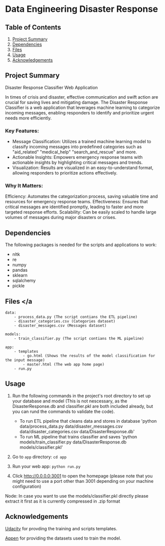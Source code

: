 # Data Engineering Disaster Response


## Table of Contents

1. [Project Summary](#summary)
2. [Dependencies](#dependencies)
3. [Files](#files)
4. [Usage](#usage)
5. [Acknowledgements](#acknowledgements)


## Project Summary <a name="summary"></a>

Disaster Response Classifier Web Application

In times of crisis and disaster, effective communication and swift action are crucial for saving lives and mitigating damage. 
The Disaster Response Classifier is a web application that leverages machine learning to categorize incoming messages, enabling responders to identify and prioritize urgent needs more efficiently.

### Key Features:
- Message Classification: Utilizes a trained machine learning model to classify incoming messages into predefined categories such as "aid_related" "medical_help" "search_and_rescue" and more.
- Actionable Insights: Empowers emergency response teams with actionable insights by highlighting critical messages and trends.
- Visualization: Results are visualized in an easy-to-understand format, allowing responders to prioritize actions effectively.

### Why It Matters:
Efficiency: Automates the categorization process, saving valuable time and resources for emergency response teams.
Effectiveness: Ensures that critical messages are identified promptly, leading to faster and more targeted response efforts.
Scalability: Can be easily scaled to handle large volumes of messages during major disasters or crises.


## Dependencies <a name="dependencies"></a>

The following packages is needed for the scripts and applications to work:
- nltk
- re
- numpy
- pandas
- sklearn
- sqlalchemy
- pickle


## Files <a name="files"></a

    data:
        - process_data.py (The script contians the ETL pipeline) 
        - disaster_categories.csv (Categories dataset)
        - disaster_messages.csv (Messages dataset)
      
    models:
        - train_classifier.py (The script contians the ML pipeline) 
      
    app:
        - templates
            - go.html (Shows the results of the model classification for the input message)
            - master.html (The web app home page) 
        - run.py


## Usage <a name="usage"></a>

1. Run the following commands in the project's root directory to set up your database and model (This is not nescessary, as the DisasterResponse.db and classifier.pkl are both included already, but you can rund the commands to validate the code).
    
    - To run ETL pipeline that cleans data and stores in database
        'python data/process_data.py data/disaster_messages.csv data/disaster_categories.csv data/DisasterResponse.db'
    - To run ML pipeline that trains classifier and saves
        'python models/train_classifier.py data/DisasterResponse.db models/classifier.pkl'
      
2. Go to `app` directory: `cd app`

3. Run your web app: `python run.py`

4. Click http://0.0.0.0:3001 to open the homepage (please note that you might need to use a port other than 3001 depending on your machine configuration)

Node: In case you want to use the models/classifier.pkl directly please extract it first as it is currently compressed in .zip format 


## Acknowledgements <a name="acknowledgements"></a>

[Udacity](https://learn.udacity.com/) for provding the training and scripts templates.

[Appen](https://www.appen.com/) for providing the datasets used to train the model.


